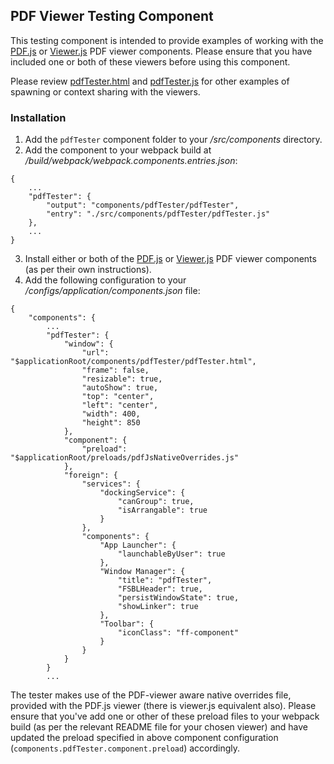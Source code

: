 ## PDF Viewer Testing Component ##
This testing component is intended to provide examples of working with the [PDF.js](../pdfJs/README.md) or [Viewer.js](../viewerJS/README.md) PDF viewer components. Please ensure that you have included one or both of these viewers before using this component.

Please review [pdfTester.html](./pdfTester.html) and [pdfTester.js](./pdfTester.js) for other examples of spawning or context sharing with the viewers.

### Installation ###
1. Add the `pdfTester` component folder to your _/src/components_ directory.
2. Add the component to your webpack build at _/build/webpack/webpack.components.entries.json_: 
```
{
    ...
    "pdfTester": {
        "output": "components/pdfTester/pdfTester",
        "entry": "./src/components/pdfTester/pdfTester.js"
    },
    ...
}
```
3. Install either or both of the [PDF.js](../pdfJs/README.md) or [Viewer.js](../viewerJs/README.md) PDF viewer components (as per their own instructions).
4. Add the following configuration to your _/configs/application/components.json_ file:
```
{
    "components": {
        ...
        "pdfTester": {
            "window": {
                "url": "$applicationRoot/components/pdfTester/pdfTester.html",
                "frame": false,
                "resizable": true,
                "autoShow": true,
                "top": "center",
                "left": "center",
                "width": 400,
                "height": 850
            },
            "component": {
                "preload": "$applicationRoot/preloads/pdfJsNativeOverrides.js"
            },
            "foreign": {
                "services": {
                    "dockingService": {
                        "canGroup": true,
                        "isArrangable": true
                    }
                },
                "components": {
                    "App Launcher": {
                        "launchableByUser": true
                    },
                    "Window Manager": {
                        "title": "pdfTester",
                        "FSBLHeader": true,
                        "persistWindowState": true,
                        "showLinker": true
                    },
                    "Toolbar": {
                        "iconClass": "ff-component"
                    }
                }
            }
        }
        ...
```

The tester makes use of the PDF-viewer aware native overrides file, provided with the PDF.js viewer (there is viewer.js equivalent also). Please ensure that you've add one or other of these preload files to your webpack build (as per the relevant README file for your chosen viewer) and have updated the preload specified in above component configuration (`components.pdfTester.component.preload`) accordingly.


